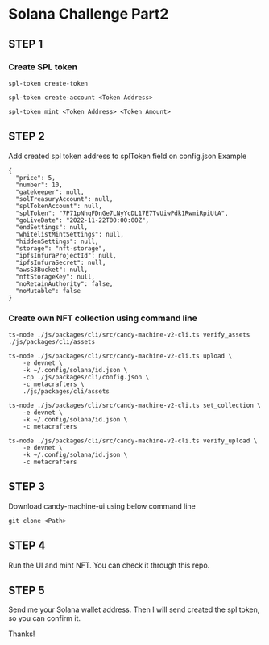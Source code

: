 # Solana Challenge Part2 

## STEP 1

### Create SPL token
```
spl-token create-token

spl-token create-account <Token Address>

spl-token mint <Token Address> <Token Amount>
```

## STEP 2

Add created spl token address to splToken field on config.json 
Example
```
{
  "price": 5,
  "number": 10,
  "gatekeeper": null,
  "solTreasuryAccount": null,
  "splTokenAccount": null,
  "splToken": "7P71pNhqFDnGe7LNyYcDL17E7TvUiwPdk1RwmiRpiUtA",
  "goLiveDate": "2022-11-22T00:00:00Z",
  "endSettings": null,
  "whitelistMintSettings": null,
  "hiddenSettings": null,
  "storage": "nft-storage",
  "ipfsInfuraProjectId": null,
  "ipfsInfuraSecret": null,
  "awsS3Bucket": null,
  "nftStorageKey": null,
  "noRetainAuthority": false,
  "noMutable": false
}
```

### Create own NFT collection using command line
```
ts-node ./js/packages/cli/src/candy-machine-v2-cli.ts verify_assets ./js/packages/cli/assets

ts-node ./js/packages/cli/src/candy-machine-v2-cli.ts upload \
    -e devnet \
    -k ~/.config/solana/id.json \
    -cp ./js/packages/cli/config.json \
    -c metacrafters \
    ./js/packages/cli/assets

ts-node ./js/packages/cli/src/candy-machine-v2-cli.ts set_collection \
    -e devnet \
    -k ~/.config/solana/id.json \
    -c metacrafters

ts-node ./js/packages/cli/src/candy-machine-v2-cli.ts verify_upload \
    -e devnet \
    -k ~/.config/solana/id.json \
    -c metacrafters
```

## STEP 3

Download candy-machine-ui using below command line
```
git clone <Path>
```

## STEP 4

Run the UI and mint NFT.
You can check it through this repo.

## STEP 5

Send me your Solana wallet address.
Then I will send created the spl token, so you can confirm it.

Thanks!